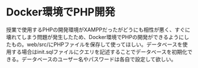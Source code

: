 # Docker環境でPHP開発 #  
授業で使用するPHPの開発環境がXAMPPだったがどうにも相性が悪く、すぐに壊れてしまう問題が発生したため、Docker環境でPHPの開発ができるようにしたもの。web/src/にPHPファイルを保存して使ってほしい。データベースを使用する場合はinit.sqlファイルにクエリを記述することでデータベースを初期化できる。データベースのユーザー名やパスワードは各自で設定して欲しい。